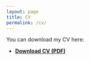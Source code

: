 ```yaml
---
layout: page
title: CV
permalink: /cv/
---
```


You can download my CV here:

- **[Download CV (PDF)](/assets/CV_Srivatsava_Daruru.pdf)**
